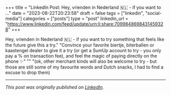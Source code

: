 +++
title = "LinkedIn Post: Hey, vrienden in Nederland 🇳🇱 - if you want to ..."
date = "2023-08-22T20:23:58"
draft = false
tags = ["linkedin", "social-media"]
categories = ["posts"]
type = "post"
linkedin_url = "https://www.linkedin.com/feed/update/urn:li:share:7099848698431459328"
+++

Hey, vrienden in Nederland 🇳🇱 - if you want to try something that feels like the future give this a try."
"Convince your favorite biertje, biterballen or kaastengel dealer to give it a try (or get a SumUp account to try - you only pay a % on transaction fee), and feel the magic of paying directly on the phone ✨"
""
"(ok, other merchant kinds will also be welcome to try - but those are still some of my favourite words and Dutch snacks, I had to find a excuse to drop them)

---

*This post was originally published on [LinkedIn](https://www.linkedin.com/in/adrianmoreno/recent-activity/all/).*